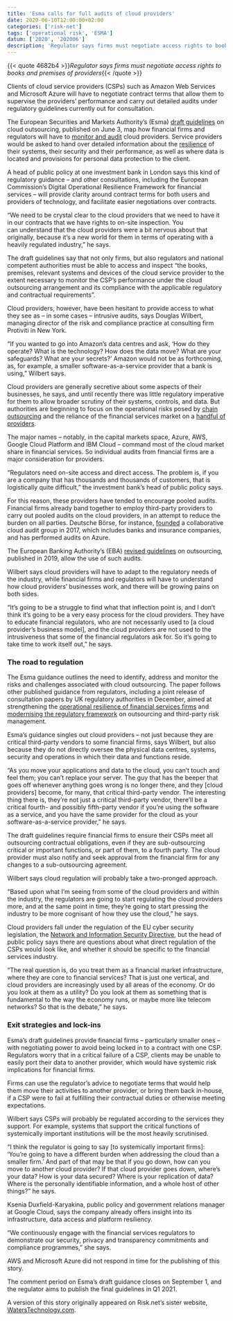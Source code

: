 ```yaml
---
title: 'Esma calls for full audits of cloud providers'
date: 2020-06-10T12:00:00+02:00
categories: ['risk-net']
tags: ['operational risk', 'ESMA']
datum: ['2020', '202006']
description: 'Regulator says firms must negotiate access rights to books and premises of providers'
---
```


{{< quote 4682b4 >}}_Regulator says firms must negotiate access rights to books and premises of providers_{{< /quote >}}

Clients of cloud service providers (CSPs) such as Amazon Web Services and Microsoft Azure will have to negotiate contract terms that allow them to supervise the providers’ performance and carry out detailed audits under regulatory guidelines currently out for consultation.

The European Securities and Markets Authority’s (Esma) [draft guidelines](https://www.esma.europa.eu/sites/default/files/library/esma50-164-3342_cp_cloud_outsourcing_guidelines.pdf) on cloud outsourcing, published on June 3, map how financial firms and regulators will have to [monitor and audit](https://www.risk.net/risk-management/6714296/financial-firms-toil-to-meet-new-eu-rules-on-outsourcing) cloud providers. Service providers would be asked to hand over detailed information about the [resilience](https://www.risk.net/risk-management/7451696/top-10-op-risks-2020-resilience-risk) of their systems, their security and their performance, as well as where data is located and provisions for personal data protection to the client.

A head of public policy at one investment bank in London says this kind of regulatory guidance – and other consultations, including the European Commission’s Digital Operational Resilience Framework for financial services – will provide clarity around contract terms for both users and providers of technology, and facilitate easier negotiations over contracts.

“We need to be crystal clear to the cloud providers that we need to have it in our contracts that we have rights to on-site inspection. You can understand that the cloud providers were a bit nervous about that originally, because it’s a new world for them in terms of operating with a heavily regulated industry,” he says.

The draft guidelines say that not only firms, but also regulators and national competent authorities must be able to access and inspect “the books, premises, relevant systems and devices of the cloud service provider to the extent necessary to monitor the CSP’s performance under the cloud outsourcing arrangement and its compliance with the applicable regulatory and contractual requirements”.

Cloud providers, however, have been hesitant to provide access to what they see as – in some cases – intrusive audits, says Douglas Wilbert, managing director of the risk and compliance practice at consulting firm Protiviti in New York.

“If you wanted to go into Amazon’s data centres and ask, ‘How do they operate? What is the technology? How does the data move? What are your safeguards? What are your secrets?’ Amazon would not be as forthcoming, as, for example, a smaller software-as-a-service provider that a bank is using,” Wilbert says.

Cloud providers are generally secretive about some aspects of their businesses, he says, and until recently there was little regulatory imperative for them to allow broader scrutiny of their systems, controls, and data. But authorities are beginning to focus on the operational risks posed by [chain outsourcing](https://www.waterstechnology.com/regulation/4818706/vendors-feel-heat-as-regulators-pile-pressure-on-third-party-resiliency) and the reliance of the financial services market on a [handful of providers](https://www.waterstechnology.com/regulation/4582361/cloud-worries-show-up-in-new-eu-outsourcing-guidance).

The major names – notably, in the capital markets space, Azure, AWS, Google Cloud Platform and IBM Cloud – command most of the cloud market share in financial services. So individual audits from financial firms are a major consideration for providers.

“Regulators need on-site access and direct access. The problem is, if you are a company that has thousands and thousands of customers, that is logistically quite difficult,” the investment bank’s head of public policy says.

For this reason, these providers have tended to encourage pooled audits. Financial firms already band together to employ third-party providers to carry out pooled audits on the cloud providers, in an attempt to reduce the burden on all parties. Deutsche Börse, for instance, [founded](https://deutsche-boerse.com/dbg-en/media/press-releases/Deutsche-B-rse-and-Microsoft-reach-a-significant-milestone-for-cloud-adoption-in-the-financial-services-industry-1540058) a collaborative cloud audit group in 2017, which includes banks and insurance companies, and has performed audits on Azure.

The European Banking Authority’s (EBA) [revised guidelines](https://eba.europa.eu/sites/default/documents/files/documents/10180/2551996/38c80601-f5d7-4855-8ba3-702423665479/EBA%20revised%20Guidelines%20on%20outsourcing%20arrangements.pdf) on outsourcing, published in 2019, allow the use of such audits.

Wilbert says cloud providers will have to adapt to the regulatory needs of the industry, while financial firms and regulators will have to understand how cloud providers’ businesses work, and there will be growing pains on both sides.

“It’s going to be a struggle to find what that inflection point is, and I don’t think it’s going to be a very easy process for the cloud providers. They have to educate financial regulators, who are not necessarily used to [a cloud provider’s business model], and the cloud providers are not used to the intrusiveness that some of the financial regulators ask for. So it’s going to take time to work itself out,” he says.

### The road to regulation

The Esma guidance outlines the need to identify, address and monitor the risks and challenges associated with cloud outsourcing. The paper follows other published guidance from regulators, including a joint release of consultation papers by UK regulatory authorities in December, aimed at strengthening the [operational resilience of financial services firms](https://www.bankofengland.co.uk/prudential-regulation/publication/2018/building-the-uk-financial-sectors-operational-resilience-discussion-paper) and [modernising the regulatory framework](https://www.bankofengland.co.uk/prudential-regulation/publication/2019/outsourcing-and-third-party-risk-management) on outsourcing and third-party risk management.

Esma’s guidance singles out cloud providers – not just because they are critical third-party vendors to some financial firms, says Wilbert, but also because they do not directly oversee the physical data centres, systems, security and operations in which their data and functions reside.

“As you move your applications and data to the cloud, you can’t touch and feel them; you can’t replace your server. The guy that has the beeper that goes off whenever anything goes wrong is no longer there, and they [cloud providers] become, for many, that critical third-party vendor. The interesting thing there is, they’re not just a critical third-party vendor, there’ll be a critical fourth- and possibly fifth-party vendor if you’re using the software as a service, and you have the same provider for the cloud as your software-as-a-service provider,” he says.

The draft guidelines require financial firms to ensure their CSPs meet all outsourcing contractual obligations, even if they are sub-outsourcing critical or important functions, or part of them, to a fourth party. The cloud provider must also notify and seek approval from the financial firm for any changes to a sub-outsourcing agreement.

Wilbert says cloud regulation will probably take a two-pronged approach.

“Based upon what I’m seeing from some of the cloud providers and within the industry, the regulators are going to start regulating the cloud providers more, and at the same point in time, they’re going to start pressing the industry to be more cognisant of how they use the cloud,” he says.

Cloud providers fall under the regulation of the EU cyber security legislation, the [Network and Information Security Directive](https://ec.europa.eu/digital-single-market/en/network-and-information-security-nis-directive), but the head of public policy says there are questions about what direct regulation of the CSPs would look like, and whether it should be specific to the financial services industry.

“The real question is, do you treat them as a financial market infrastructure, where they are core to financial services? That is just one vertical, and cloud providers are increasingly used by all areas of the economy. Or do you look at them as a utility? Do you look at them as something that is fundamental to the way the economy runs, or maybe more like telecom networks? So that is the debate,” he says.

### Exit strategies and lock-ins

Esma’s draft guidelines provide financial firms – particularly smaller ones – with negotiating power to avoid being locked in to a contract with one CSP. Regulators worry that in a critical failure of a CSP, clients may be unable to easily port their data to another provider, which would have systemic risk implications for financial firms.

Firms can use the regulator’s advice to negotiate terms that would help them move their activities to another provider, or bring them back in-house, if a CSP were to fail at fulfilling their contractual duties or otherwise meeting expectations.

Wilbert says CSPs will probably be regulated according to the services they support. For example, systems that support the critical functions of systemically important institutions will be the most heavily scrutinised.

“I think the regulator is going to say [to systemically important firms]: ‘You’re going to have a different burden when addressing the cloud than a smaller firm.’ And part of that may be that if you go down, how can you move to another cloud provider? If that cloud provider goes down, where’s your data? How is your data secured? Where is your replication of data? Where is the personally identifiable information, and a whole host of other things?” he says.

Ksenia Duxfield-Karyakina, public policy and government relations manager at Google Cloud, says the company already offers insight into its infrastructure, data access and platform resiliency.

“We continuously engage with the financial services regulators to demonstrate our security, privacy and transparency commitments and compliance programmes,” she says.

AWS and Microsoft Azure did not respond in time for the publishing of this story.

The comment period on Esma’s draft guidance closes on September 1, and the regulator aims to publish the final guidelines in Q1 2021.

A version of this story originally appeared on Risk.net’s sister website, [WatersTechnology.com](https://www.waterstechnology.com/regulation/7555336/esma-guidelines-call-for-full-audits-of-cloud-providers).

